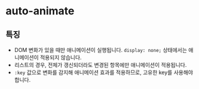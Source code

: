 # auto-animate

## 특징

- DOM 변화가 있을 때만 애니메이션이 실행됩니다. `display: none;` 상태에서는 애니메이션이 적용되지 않습니다.
- 리스트의 경우, 전체가 갱신되더라도 변경된 항목에만 애니메이션이 적용됩니다.
- `:key` 값으로 변화를 감지해 애니메이션 효과를 적용하므로, 고유한 key를 사용해야 합니다.
